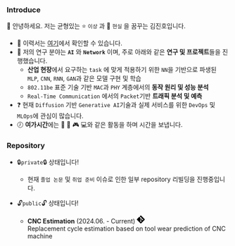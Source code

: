 ### Introduce
🙋 안녕하세요. 저는 균형있는 ⭐️ ```이상``` 과 🏃 ```현실``` 을 꿈꾸는 김진호입니다. 

* :pencil: 이력서는 [여기](https://violet0929.github.io)에서 확인할 수 있습니다.
* 📖 저의 연구 분야는 **```AI```** 와 **```Network```** 이며, 주로 아래와 같은 **연구 및 프로젝트**들을 진행했습니다. 
  - **산업 현장**에서 요구하는 ```task``` 에 맞게 적용하기 위한 ```NN```을 기반으로 파생된 ```MLP```, ```CNN```, ```RNN```, ```GAN```과 같은 모델 구현 및 학습
  - ```802.11be``` 표준 기술 기반 ```MAC```과 ```PHY``` 계층에서의 **동작 원리 및 성능 분석**
  - ```Real-Time Communication``` 에서의 ```Packet```기반 **트래픽 분석 및 예측**
* :question: 현재 ```Diffusion``` 기반 ```Generative AI```기술과 실제 서비스를 위한 ```DevOps``` 및 ```MLOps```에 관심이 많습니다.
* :clock7: **여가시간**에는 :musical_note: :walking: :video_game: :computer:와 같은 활동을 하며 시간을 보냅니다.

### Repository
* 🔒```private```🔒 상태입니다!
  - 현재 ```졸업 논문``` 및 ```취업 준비``` 이슈로 인한 일부 repository 리빌딩을 진행중입니다. 

* 🔓```public```🔓 상태입니다!
  - **CNC Estimation** (2024.06. - Current) [<img src="./images/repository.png" width="18" height="18" />](https://github.com/violet0929/CNC_Estimation)  
    Replacement cycle estimation based on tool wear prediction of CNC machine  
